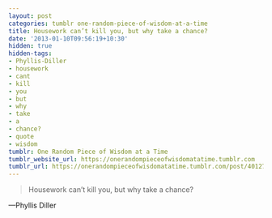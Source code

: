 ```yaml
---
layout: post
categories: tumblr one-random-piece-of-wisdom-at-a-time
title: Housework can’t kill you, but why take a chance?
date: '2013-01-10T09:56:19+10:30'
hidden: true
hidden-tags:
- Phyllis-Diller
- housework
- cant
- kill
- you
- but
- why
- take
- a
- chance?
- quote
- wisdom
tumblr: One Random Piece of Wisdom at a Time
tumblr_website_url: https://onerandompieceofwisdomatatime.tumblr.com
tumblr_url: https://onerandompieceofwisdomatatime.tumblr.com/post/40127190295/housework-cant-kill-you-but-why-take-a-chance
---
```

> Housework can’t kill you, but why take a chance?

—Phyllis Diller
